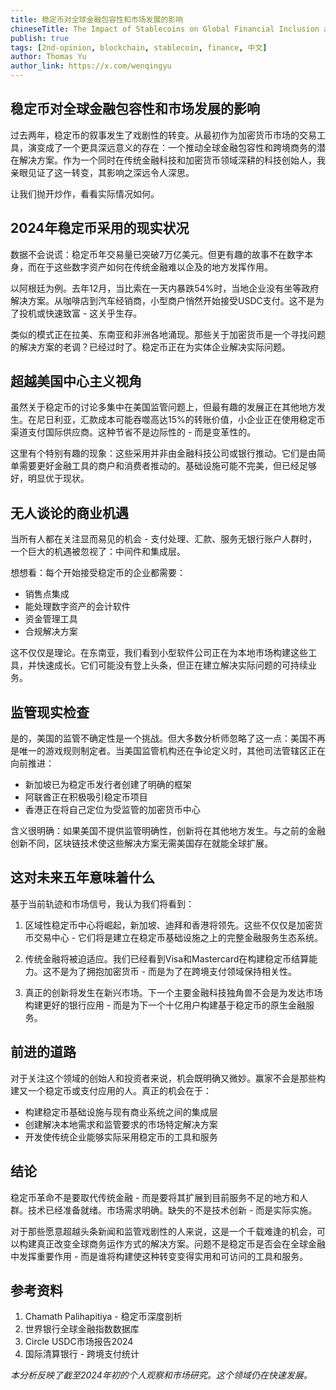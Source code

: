 ```yaml
---
title: 稳定币对全球金融包容性和市场发展的影响
chineseTitle: The Impact of Stablecoins on Global Financial Inclusion and Market Development
publish: true
tags: [2nd-opinion, blockchain, stablecoin, finance, 中文]
author: Thomas Yu
author_link: https://x.com/wenqingyu
---
```


## 稳定币对全球金融包容性和市场发展的影响

过去两年，稳定币的叙事发生了戏剧性的转变。从最初作为加密货币市场的交易工具，演变成了一个更具深远意义的存在：一个推动全球金融包容性和跨境商务的潜在解决方案。作为一个同时在传统金融科技和加密货币领域深耕的科技创始人，我亲眼见证了这一转变，其影响之深远令人深思。

让我们抛开炒作，看看实际情况如何。

## 2024年稳定币采用的现实状况

数据不会说谎：稳定币年交易量已突破7万亿美元。但更有趣的故事不在数字本身，而在于这些数字资产如何在传统金融难以企及的地方发挥作用。

以阿根廷为例。去年12月，当比索在一天内暴跌54%时，当地企业没有坐等政府解决方案。从咖啡店到汽车经销商，小型商户悄然开始接受USDC支付。这不是为了投机或快速致富 - 这关乎生存。

类似的模式正在拉美、东南亚和非洲各地涌现。那些关于加密货币是一个寻找问题的解决方案的老调？已经过时了。稳定币正在为实体企业解决实际问题。

## 超越美国中心主义视角

虽然关于稳定币的讨论多集中在美国监管问题上，但最有趣的发展正在其他地方发生。在尼日利亚，汇款成本可能吞噬高达15%的转账价值，小企业正在使用稳定币渠道支付国际供应商。这种节省不是边际性的 - 而是变革性的。

这里有个特别有趣的现象：这些采用并非由金融科技公司或银行推动。它们是由简单需要更好金融工具的商户和消费者推动的。基础设施可能不完美，但已经足够好，明显优于现状。

## 无人谈论的商业机遇

当所有人都在关注显而易见的机会 - 支付处理、汇款、服务无银行账户人群时，一个巨大的机遇被忽视了：中间件和集成层。

想想看：每个开始接受稳定币的企业都需要：
- 销售点集成
- 能处理数字资产的会计软件
- 资金管理工具
- 合规解决方案

这不仅仅是理论。在东南亚，我们看到小型软件公司正在为本地市场构建这些工具，并快速成长。它们可能没有登上头条，但正在建立解决实际问题的可持续业务。

## 监管现实检查

是的，美国的监管不确定性是一个挑战。但大多数分析师忽略了这一点：美国不再是唯一的游戏规则制定者。当美国监管机构还在争论定义时，其他司法管辖区正在向前推进：

- 新加坡已为稳定币发行者创建了明确的框架
- 阿联酋正在积极吸引稳定币项目
- 香港正在将自己定位为受监管的加密货币中心

含义很明确：如果美国不提供监管明确性，创新将在其他地方发生。与之前的金融创新不同，区块链技术使这些解决方案无需美国存在就能全球扩展。

## 这对未来五年意味着什么

基于当前轨迹和市场信号，我认为我们将看到：

1. 区域性稳定币中心将崛起，新加坡、迪拜和香港将领先。这些不仅仅是加密货币交易中心 - 它们将是建立在稳定币基础设施之上的完整金融服务生态系统。

2. 传统金融将被迫适应。我们已经看到Visa和Mastercard在构建稳定币结算能力。这不是为了拥抱加密货币 - 而是为了在跨境支付领域保持相关性。

3. 真正的创新将发生在新兴市场。下一个主要金融科技独角兽不会是为发达市场构建更好的银行应用 - 而是为下一个十亿用户构建基于稳定币的原生金融服务。

## 前进的道路

对于关注这个领域的创始人和投资者来说，机会既明确又微妙。赢家不会是那些构建又一个稳定币或支付应用的人。真正的机会在于：

- 构建稳定币基础设施与现有商业系统之间的集成层
- 创建解决本地需求和监管要求的市场特定解决方案
- 开发使传统企业能够实际采用稳定币的工具和服务

## 结论

稳定币革命不是要取代传统金融 - 而是要将其扩展到目前服务不足的地方和人群。技术已经准备就绪。市场需求明确。缺失的不是技术创新 - 而是实际实施。

对于那些愿意超越头条新闻和监管戏剧性的人来说，这是一个千载难逢的机会，可以构建真正改变全球商务运作方式的解决方案。问题不是稳定币是否会在全球金融中发挥重要作用 - 而是谁将构建使这种转变变得实用和可访问的工具和服务。

## 参考资料

1. Chamath Palihapitiya - 稳定币深度剖析
2. 世界银行全球金融指数数据库
3. Circle USDC市场报告2024
4. 国际清算银行 - 跨境支付统计

*本分析反映了截至2024年初的个人观察和市场研究。这个领域仍在快速发展。* 